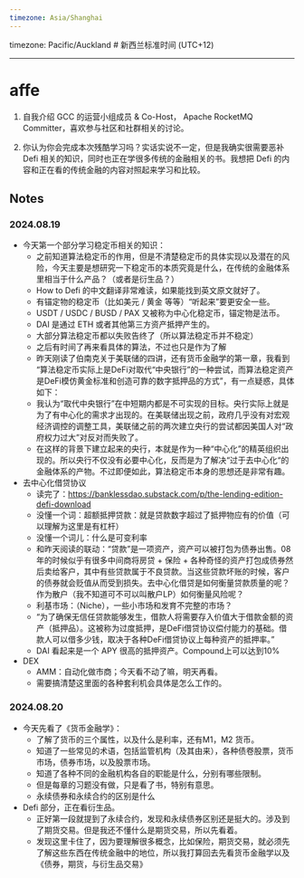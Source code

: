 ```yaml
---
timezone: Asia/Shanghai
---
```

timezone: Pacific/Auckland # 新西兰标准时间 (UTC+12)

---

# affe

1. 自我介绍
GCC 的运营小组成员 & Co-Host， Apache RocketMQ Committer，喜欢参与社区和社群相关的讨论。

2. 你认为你会完成本次残酷学习吗？实话实说不一定，但是我确实很需要恶补 Defi 相关的知识，同时也正在学很多传统的金融相关的书。我想把 Defi 的内容和正在看的传统金融的内容对照起来学习和比较。

## Notes

<!-- Content_START -->

### 2024.08.19

- 今天第一个部分学习稳定币相关的知识：
    - 之前知道算法稳定币的作用，但是不清楚稳定币的具体实现以及潜在的风险，今天主要是想研究一下稳定币的本质究竟是什么，在传统的金融体系里相当于什么产品？（或者是衍生品？）
    - How to Defi 的中文翻译非常难读，如果能找到英文原文就好了。
    - 有锚定物的稳定币（比如美元 / 黄金 等等）“听起来”要更安全一些。
    - USDT / USDC / BUSD / PAX 又被称为中心化稳定币，锚定物是法币。
    - DAI 是通过 ETH 或者其他第三方资产抵押产生的。
    - 大部分算法稳定币都以失败告终了（所以算法稳定币并不稳定）
    - 之后有时间了再来看具体的算法，不过也只是作为了解
    - 昨天刚读了伯南克关于美联储的四讲，还有货币金融学的第一章，我看到 “算法稳定币实际上是DeFi对取代“中央银行”的一种尝试，而算法稳定资产是DeFi模仿黄金标准和创造可靠的数字抵押品的方式”，有一点疑惑，具体如下：
    - 我认为“取代中央银行”在中短期内都是不可实现的目标。央行实际上就是为了有中心化的需求才出现的。在美联储出现之前，政府几乎没有对宏观经济调控的调整工具，美联储之前的两次建立央行的尝试都因美国人对“政府权力过大”对反对而失败了。
    - 在这样的背景下建立起来的央行，本就是作为一种“中心化”的精英组织出现的。所以央行不仅没有必要中心化，反而是为了解决“过于去中心化“的金融体系的产物。不过即便如此，算法稳定币本身的思想还是非常有趣。 
- 去中心化借贷协议
    - 读完了：https://banklessdao.substack.com/p/the-lending-edition-defi-download
    - 没懂一个词：超额抵押贷款：就是贷款数字超过了抵押物应有的价值（可以理解为这里是有杠杆）
    - 没懂一个词儿：什么是可变利率
    - 和昨天阅读的联动：“贷款”是一项资产，资产可以被打包为债券出售。08年的时候似乎有很多中间商将房贷 + 保险 + 各种奇怪的资产打包成债券然后卖给客户，其中有些贷款属于不良贷款。当这些贷款坏账的时候，客户的债券就会贬值从而受到损失。去中心化借贷是如何衡量贷款质量的呢？作为散户（我不知道可不可以叫散户LP）如何衡量风险呢？
    - 利基市场：（Niche），一些小市场和发育不完整的市场？
    - “为了确保无信任贷款能够发生，借款人将需要存入价值大于借款金额的资产（抵押品）。这被称为过度抵押，是DeFi借贷协议偿付能力的基础。借款人可以借多少钱，取决于各种DeFi借贷协议上每种资产的抵押率。”
    - DAI 看起来是一个 APY 很高的抵押资产。Compound上可以达到10%
- DEX
    - AMM：自动化做市商；今天看不动了嘛，明天再看。
    - 需要搞清楚这里面的各种套利机会具体是怎么工作的。


### 2024.08.20

- 今天先看了《货币金融学》：
    - 了解了货币的三个属性，以及什么是利率，还有M1，M2 货币。
    - 知道了一些常见的术语，包括监管机构（及其由来），各种债卷股票，货币市场，债券市场，以及股票市场。
    - 知道了各种不同的金融机构各自的职能是什么，分别有哪些限制。
    - 但是每章的习题没有做，只是看了书，特别有意思。
    - 永续债券和永续合约的区别是什么
- Defi 部分，正在看衍生品。
    - 正好第一段就提到了永续合约，发现和永续债券区别还是挺大的。涉及到了期货交易。但是我还不懂什么是期货交易，所以先看着。
    - 发现这里卡住了，因为要理解很多概念，比如保险，期货交易，就必须先了解这些东西在传统金融中的地位，所以我打算回去先看货币金融学以及《债券，期货，与衍生品交易》
    

<!-- Content_END -->
